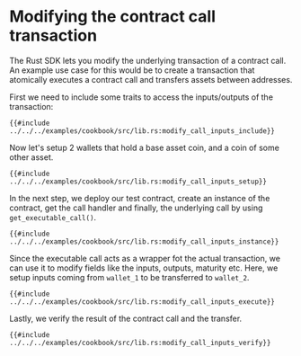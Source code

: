 # Modifying the contract call transaction

The Rust SDK lets you modify the underlying transaction of a contract call. An example use case for this would be to create a transaction that atomically executes a contract call and transfers assets between addresses. 

First we need to include some traits to access the inputs/outputs of the transaction:

```rust,ignore
{{#include ../../../examples/cookbook/src/lib.rs:modify_call_inputs_include}}
```

Now let's setup 2 wallets that hold a base asset coin, and a coin of some other asset.

```rust,ignore
{{#include ../../../examples/cookbook/src/lib.rs:modify_call_inputs_setup}}
```

In the next step, we deploy our test contract, create an instance of the contract, get the call handler and
finally, the underlying call by using `get_executable_call()`. 

```rust,ignore
{{#include ../../../examples/cookbook/src/lib.rs:modify_call_inputs_instance}}
```

Since the executable call acts as a wrapper fot the actual transaction, we can use it to modify fields like the inputs, outputs, maturity etc. Here, we setup inputs coming from `wallet_1` to be transferred to `wallet_2`.

```rust,ignore
{{#include ../../../examples/cookbook/src/lib.rs:modify_call_inputs_execute}}
```

Lastly, we verify the result of the contract call and the transfer.

```rust,ignore
{{#include ../../../examples/cookbook/src/lib.rs:modify_call_inputs_verify}}
```